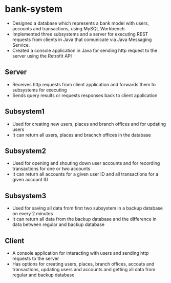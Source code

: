 # bank-system
- Designed a database which represents a bank model with users, accounts and transactions, using MySQL Workbench.
- Implemented three subsystems and a server for executing REST requests from clients in Java that comunicate via Java Messaging Service.
- Created a console application in Java for sending http request to the server using the Retrofit API

## Server
- Receives http requests from client application and forwards them to subsystems for executing
- Sends query results or requests responses back to client application

## Subsystem1
- Used for creating new users, places and branch offices and for updating users
- It can return all users, places and bracnch offices in the database

## Subsystem2
- Used for opening and shouting down user accounts and for recording transactions for one or two accounts
- It can return all accounts for a given user ID and all transactions for a given account ID

## Subsystem3
- Used for saving all data from first two subsystem in a backup database on every 2 minutes
- It can return all data from the backup database and the difference in data between regular and backup database

## Client
- A console application for interacting with users and sending http requests to the server
- Has options for creating users, places, branch offices, accouts and transactions, updating users and accounts and getting all data from regular and backup database
